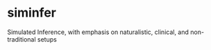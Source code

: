 # siminfer
Simulated Inference, with emphasis on naturalistic, clinical, and non-traditional setups
